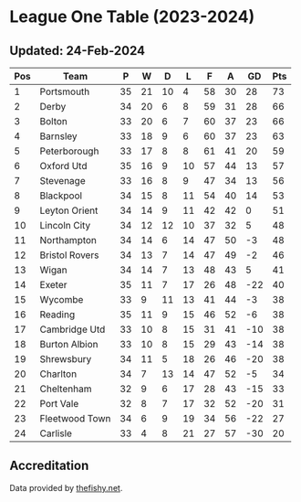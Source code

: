 # League One Table (2023-2024)
## Updated: 24-Feb-2024

| Pos | Team | P | W | D | L | F | A | GD | Pts |
| --- | --- | --- | --- | --- | --- | --- | --- | --- | --- |
| 1 | Portsmouth | 35 | 21 | 10 | 4 | 58 | 30 | 28 | 73 |
| 2 | Derby | 34 | 20 | 6 | 8 | 59 | 31 | 28 | 66 |
| 3 | Bolton | 33 | 20 | 6 | 7 | 60 | 37 | 23 | 66 |
| 4 | Barnsley | 33 | 18 | 9 | 6 | 60 | 37 | 23 | 63 |
| 5 | Peterborough | 33 | 17 | 8 | 8 | 61 | 41 | 20 | 59 |
| 6 | Oxford Utd | 35 | 16 | 9 | 10 | 57 | 44 | 13 | 57 |
| 7 | Stevenage | 33 | 16 | 8 | 9 | 47 | 34 | 13 | 56 |
| 8 | Blackpool | 34 | 15 | 8 | 11 | 54 | 40 | 14 | 53 |
| 9 | Leyton Orient | 34 | 14 | 9 | 11 | 42 | 42 | 0 | 51 |
| 10 | Lincoln City | 34 | 12 | 12 | 10 | 37 | 32 | 5 | 48 |
| 11 | Northampton | 34 | 14 | 6 | 14 | 47 | 50 | -3 | 48 |
| 12 | Bristol Rovers | 34 | 13 | 7 | 14 | 47 | 49 | -2 | 46 |
| 13 | Wigan | 34 | 14 | 7 | 13 | 48 | 43 | 5 | 41 |
| 14 | Exeter | 35 | 11 | 7 | 17 | 26 | 48 | -22 | 40 |
| 15 | Wycombe | 33 | 9 | 11 | 13 | 41 | 44 | -3 | 38 |
| 16 | Reading | 35 | 11 | 9 | 15 | 46 | 52 | -6 | 38 |
| 17 | Cambridge Utd | 33 | 10 | 8 | 15 | 31 | 41 | -10 | 38 |
| 18 | Burton Albion | 33 | 10 | 8 | 15 | 29 | 43 | -14 | 38 |
| 19 | Shrewsbury | 34 | 11 | 5 | 18 | 26 | 46 | -20 | 38 |
| 20 | Charlton | 34 | 7 | 13 | 14 | 47 | 52 | -5 | 34 |
| 21 | Cheltenham | 32 | 9 | 6 | 17 | 28 | 43 | -15 | 33 |
| 22 | Port Vale | 32 | 8 | 7 | 17 | 32 | 52 | -20 | 31 |
| 23 | Fleetwood Town | 34 | 6 | 9 | 19 | 34 | 56 | -22 | 27 |
| 24 | Carlisle | 33 | 4 | 8 | 21 | 27 | 57 | -30 | 20 |

## Accreditation 

Data provided by [thefishy.net](https://www.thefishy.net/).